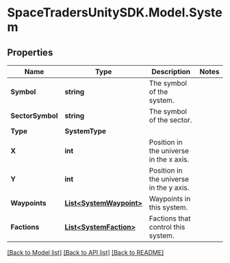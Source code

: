 # SpaceTradersUnitySDK.Model.System

## Properties

Name | Type | Description | Notes
------------ | ------------- | ------------- | -------------
**Symbol** | **string** | The symbol of the system. | 
**SectorSymbol** | **string** | The symbol of the sector. | 
**Type** | **SystemType** |  | 
**X** | **int** | Position in the universe in the x axis. | 
**Y** | **int** | Position in the universe in the y axis. | 
**Waypoints** | [**List&lt;SystemWaypoint&gt;**](SystemWaypoint.md) | Waypoints in this system. | 
**Factions** | [**List&lt;SystemFaction&gt;**](SystemFaction.md) | Factions that control this system. | 

[[Back to Model list]](../README.md#documentation-for-models) [[Back to API list]](../README.md#documentation-for-api-endpoints) [[Back to README]](../README.md)

